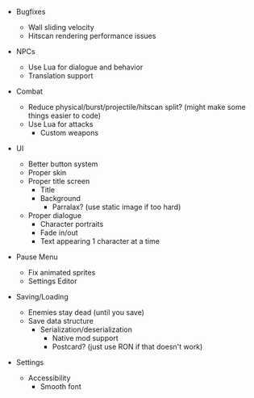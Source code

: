 - Bugfixes
	- Wall sliding velocity
	- Hitscan rendering performance issues 

- NPCs
	- Use Lua for dialogue and behavior
	- Translation support

- Combat
	- Reduce physical/burst/projectile/hitscan split? (might make some things easier to code)
	- Use Lua for attacks 
		- Custom weapons

- UI
	- Better button system
	- Proper skin 
	- Proper title screen
		- Title
		- Background 
			- Parralax? (use static image if too hard)
	- Proper dialogue
		- Character portraits
		- Fade in/out
		- Text appearing 1 character at a time 

- Pause Menu
	- Fix animated sprites
	- Settings Editor

- Saving/Loading
	- Enemies stay dead (until you save)
	- Save data structure
		- Serialization/deserialization
			- Native mod support 
			- Postcard? (just use RON if that doesn't work)

- Settings
	- Accessibility
		- Smooth font
